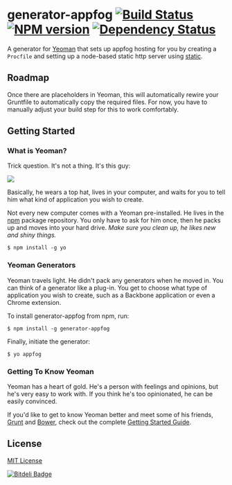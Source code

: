 # generator-appfog [![Build Status](https://secure.travis-ci.org/kumabotz/generator-appfog.png?branch=master)](https://travis-ci.org/kumabotz/generator-appfog) [![NPM version](https://badge.fury.io/js/generator-appfog.png)](http://badge.fury.io/js/generator-appfog) [![Dependency Status](https://gemnasium.com/kumabotz/generator-appfog.png)](https://gemnasium.com/kumabotz/generator-appfog)

A generator for [Yeoman](http://yeoman.io) that sets up appfog hosting for you by creating a
`Procfile` and setting up a node-based static http server using
[static](https://github.com/hongymagic/statik).

## Roadmap

Once there are placeholders in Yeoman, this will automatically rewire your
Gruntfile to automatically copy the required files. For now, you have to
manually adjust your build step for this to work comfortably.

## Getting Started

### What is Yeoman?

Trick question. It's not a thing. It's this guy:

![](http://i.imgur.com/JHaAlBJ.png)

Basically, he wears a top hat, lives in your computer, and waits for you to tell him what kind of application you wish to create.

Not every new computer comes with a Yeoman pre-installed. He lives in the [npm](https://npmjs.org) package repository. You only have to ask for him once, then he packs up and moves into your hard drive. *Make sure you clean up, he likes new and shiny things.*

```
$ npm install -g yo
```

### Yeoman Generators

Yeoman travels light. He didn't pack any generators when he moved in. You can think of a generator like a plug-in. You get to choose what type of application you wish to create, such as a Backbone application or even a Chrome extension.

To install generator-appfog from npm, run:

```
$ npm install -g generator-appfog
```

Finally, initiate the generator:

```
$ yo appfog
```

### Getting To Know Yeoman

Yeoman has a heart of gold. He's a person with feelings and opinions, but he's very easy to work with. If you think he's too opinionated, he can be easily convinced.

If you'd like to get to know Yeoman better and meet some of his friends, [Grunt](http://gruntjs.com) and [Bower](http://bower.io), check out the complete [Getting Started Guide](https://github.com/yeoman/yeoman/wiki/Getting-Started).

## License

[MIT License](http://en.wikipedia.org/wiki/MIT_License)

[![Bitdeli Badge](https://d2weczhvl823v0.cloudfront.net/kumabotz/generator-appfog/trend.png)](https://bitdeli.com/free "Bitdeli Badge")
